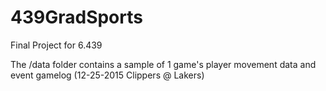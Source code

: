 # 439GradSports
Final Project for 6.439

The /data folder contains a sample of 1 game's player movement data and event gamelog (12-25-2015 Clippers @ Lakers)
